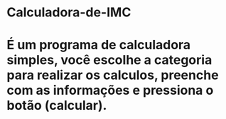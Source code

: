 # Calculadora-de-IMC
# É um programa de calculadora simples, você escolhe a categoria para realizar os calculos, preenche com as informações e pressiona o botão (calcular).
